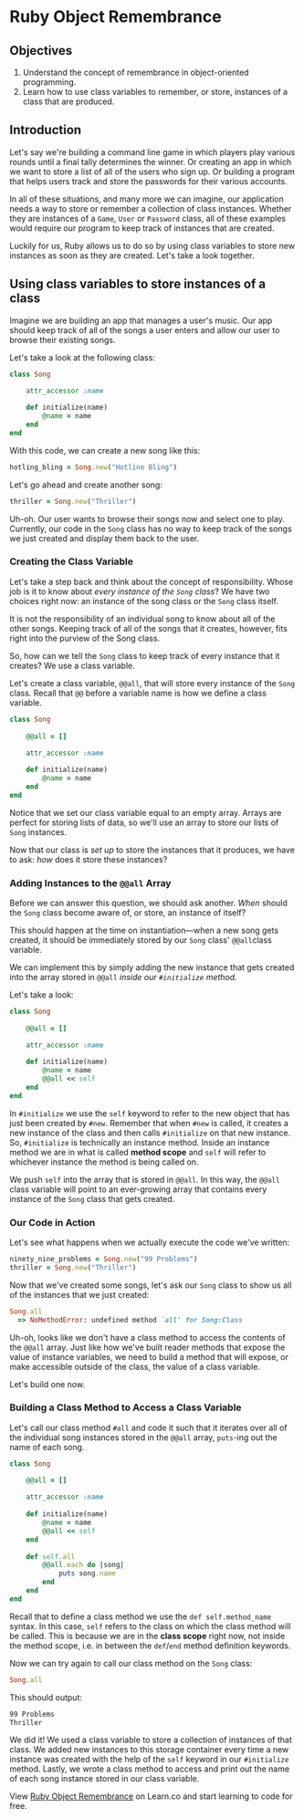 # Ruby Object Remembrance 

## Objectives

1. Understand the concept of remembrance in object-oriented programming. 
2. Learn how to use class variables to remember, or store, instances of a class that are produced. 

## Introduction

Let's say we're building a command line game in which players play various rounds until a final tally determines the winner. Or creating an app in which we want to store a list of all of the users who sign up. Or building a program that helps users track and store the passwords for their various accounts. 

In all of these situations, and many more we can imagine, our application needs a way to store or remember a collection of class instances. Whether they are instances of a `Game`, `User` or `Password` class, all of these examples would require our program to keep track of instances that are created. 

Luckily for us, Ruby allows us to do so by using class variables to store new instances as soon as they are created. Let's take a look together. 

## Using class variables to store instances of a class

Imagine we are building an app that manages a user's music. Our app should keep track of all of the songs a user enters and allow our user to browse their existing songs. 

Let's take a look at the following class:

```ruby
class Song
	
	attr_accessor :name

	def initialize(name)
		@name = name
	end
end
```

With this code, we can create a new song like this:

```ruby
hotling_bling = Song.new("Hotline Bling")
```

Let's go ahead and create another song:

```ruby
thriller = Song.new("Thriller") 
```

Uh-oh. Our user wants to browse their songs now and select one to play. Currently, our code in the `Song` class has no way to keep track of the songs we just created and display them back to the user. 

### Creating the Class Variable

Let's take a step back and think about the concept of responsibility. Whose job is it to know about *every instance of the `Song` class*? We have two choices right now: an instance of the song class or the `Song` class itself.

It is not the responsibility of an individual song to know about all of the other songs. Keeping track of all of the songs that it creates, however, fits right into the purview of the Song class. 

So, how can we tell the `Song` class to keep track of every instance that it creates? We use a class variable. 

Let's create a class variable, `@@all`, that will store every instance of the `Song` class. Recall that `@@` before a variable name is how we define a class variable.

```ruby
class Song
	
	@@all = []
	
	attr_accessor :name

	def initialize(name)
		@name = name
	end
end
```

Notice that we set our class variable equal to an empty array. Arrays are perfect for storing lists of data, so we'll use an array to store our lists of `Song` instances. 

Now that our class is *set up* to store the instances that it produces, we have to ask: *how* does it store these instances?

### Adding Instances to the `@@all` Array

Before we can answer this question, we should ask another. *When* should the `Song` class become aware of, or store, an instance of itself? 

This should happen at the time on instantiation––when a new song gets created, it should be immediately stored by our `Song` class' `@@all`class variable. 

We can implement this by simply adding the new instance that gets created into the array stored in `@@all` *inside our `#initialize` method.*

Let's take a look:

```ruby
class Song
	
	@@all = []
	
	attr_accessor :name

	def initialize(name)
		@name = name
		@@all << self
	end
end
```

In `#initialize` we use the `self` keyword to refer to the new object that has just been created by `#new`. Remember that when `#new` is called, it creates a new instance of the class and then calls `#initialize` on that new instance. So, `#initialize` is technically an instance method. Inside an instance method we are in what is called **method scope** and `self` will refer to whichever instance the method is being called on. 

We push `self` into the array that is stored in `@@all`. In this way, the `@@all` class variable will point to an ever-growing array that contains every instance of the `Song` class that gets created. 

### Our Code in Action

Let's see what happens when we actually execute the code we've written:

```ruby
ninety_nine_problems = Song.new("99 Problems")
thriller = Song.new("Thriller")
```

Now that we've created some songs, let's ask our `Song` class to show us all of the instances that we just created:

```ruby
Song.all
  => NoMethodError: undefined method `all' for Song:Class
```

Uh-oh, looks like we don't have a class method to access the contents of the `@@all` array. Just like how we've built reader methods that expose the value of instance variables, we need to build a method that will expose, or make accessible outside of the class, the value of a class variable. 

Let's build one now.

### Building a Class Method to Access a Class Variable

Let's call our class method `#all` and code it such that it iterates over all of the individual song instances stored in the `@@all` array, `puts`-ing out the name of each song. 

```ruby
class Song

	@@all = []
	
	attr_accessor :name
	
	def initialize(name)
		@name = name
		@@all << self
	end
	
	def self.all
		@@all.each do |song|
			puts song.name
		end
	end
end
```

Recall that to define a class method we use the `def self.method_name` syntax. In this case, `self` refers to the class on which the class method will be called. This is because we are in the **class scope** right now, not inside the method scope, i.e. in between the `def`/`end` method definition keywords. 

Now we can try again to call our class method on the `Song` class:

```ruby
Song.all
```

This should output:

```bash
99 Problems
Thriller
```

We did it! We used a class variable to store a collection of instances of that class. We added new instances to this storage container every time a new instance was created with the help of the `self` keyword in our `#initialize` method. Lastly, we wrote a class method to access and print out the name of each song instance stored in our class variable. 


<p data-visibility='hidden'>View <a href='https://learn.co/lessons/ruby-remembering-objects-readme' title='Ruby Object Remembrance'>Ruby Object Remembrance</a> on Learn.co and start learning to code for free.</p>

